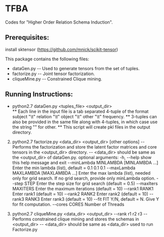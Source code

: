 # TFBA

Codes for "Higher Order Relation Schema Induction".

## Prerequisites:
install sktensor (https://github.com/mnick/scikit-tensor)

This package contains the following files:

* dataGen.py -- Used to generate tensors from the set of tuples.
* factorize.py -- Joint tensor factorization.
* cliqueMine.py -- Constrained Clique mining.


## Running Instructions:

* python2.7 dataGen.py <tuples_file> <output_dir> </br>
	** Each line in the input file is a tab separated 4-tuple of the format 
		subject "\t" relation "\t" object "\t" other "\t" frequency.
 	** 3-tuples can also be provided in the same file along with 4-tuples, in which case use the string "<na>" for other. 
	** This script will create pkl files in the output directory. 

2. python2.7 factorize.py <data_dir> <output_dir> [other options]
	-- Performs the factorization and store the latent factor matrices and core tensors in the <output_dir> directory.
	-- <data_dir> should be same as the <output_dir> of dataGen.py.
	optional arguments:
		  -h, --help            show this help message and exit
		  --minLambda MINLAMBDA [MINLAMBDA ...]
				        Enter the min lambda (list), default = 0.1 0.1 0.1
		  --maxLambda MAXLAMBDA [MAXLAMBDA ...]
				        Enter the max lambda (list), needed only for grid
				        search. If no grid search, provide only minLambda option.
		  --step STEP           Enter the step size for grid search (default = 0.5)
		  --maxIters MAXITERS   Enter the maximum iterations (default = 10)
		  --rank1 RANK1         Enter rank1 (default = 10)
		  --rank2 RANK2         Enter rank2 (default = 10)
		  --rank3 RANK3         Enter rank3 (default = 10)
		  --fit FIT             Y/N, default = N. Give Y for fit computation. 
		  --cores CORES         Number of Threads


3. python2.7 cliqueMine.py <data_dir> <output_dir> --rank r1 r2 r3
	-- Performs constrained clique mining and stores the schemas in <output_dir>
	-- <data_dir> should be same as <data_dir> used to run Factorize.py
		
